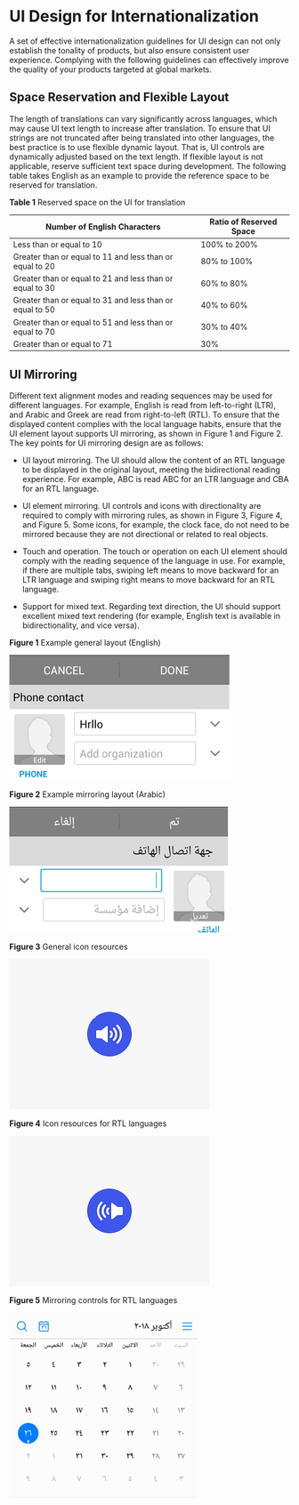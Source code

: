 # UI Design for Internationalization

A set of effective internationalization guidelines for UI design can not only establish the tonality of products, but also ensure consistent user experience. Complying with the following guidelines can effectively improve the quality of your products targeted at global markets.

## Space Reservation and Flexible Layout

The length of translations can vary significantly across languages, which may cause UI text length to increase after translation. To ensure that UI strings are not truncated after being translated into other languages, the best practice is to use flexible dynamic layout. That is, UI controls are dynamically adjusted based on the text length. If flexible layout is not applicable, reserve sufficient text space during development. The following table takes English as an example to provide the reference space to be reserved for translation.

**Table 1** Reserved space on the UI for translation

| Number of English Characters| Ratio of Reserved Space| 
| -------- | -------- |
| Less than or equal to 10| 100% to 200% | 
| Greater than or equal to 11 and less than or equal to 20| 80% to 100% | 
| Greater than or equal to 21 and less than or equal to 30| 60% to 80% | 
| Greater than or equal to 31 and less than or equal to 50| 40% to 60% | 
| Greater than or equal to 51 and less than or equal to 70| 30% to 40% | 
| Greater than or equal to 71| 30% | 

## UI Mirroring

Different text alignment modes and reading sequences may be used for different languages. For example, English is read from left-to-right (LTR), and Arabic and Greek are read from right-to-left (RTL). To ensure that the displayed content complies with the local language habits, ensure that the UI element layout supports UI mirroring, as shown in Figure 1 and Figure 2. The key points for UI mirroring design are as follows:

- UI layout mirroring. The UI should allow the content of an RTL language to be displayed in the original layout, meeting the bidirectional reading experience. For example, ABC is read ABC for an LTR language and CBA for an RTL language.

- UI element mirroring. UI controls and icons with directionality are required to comply with mirroring rules, as shown in Figure 3, Figure 4, and Figure 5. Some icons, for example, the clock face, do not need to be mirrored because they are not directional or related to real objects.

- Touch and operation. The touch or operation on each UI element should comply with the reading sequence of the language in use. For example, if there are multiple tabs, swiping left means to move backward for an LTR language and swiping right means to move backward for an RTL language.

- Support for mixed text. Regarding text direction, the UI should support excellent mixed text rendering (for example, English text is available in bidirectionality, and vice versa).

**Figure 1** Example general layout (English)

![image_0000001784343297](figures/image_0000001784343297.png)

**Figure 2** Example mirroring layout (Arabic)

![image_0000001784263053](figures/image_0000001784263053.png)

**Figure 3** General icon resources

![image_0000001737423164](figures/image_0000001737423164.png)

**Figure 4** Icon resources for RTL languages

![image_0000001737264020](figures/image_0000001737264020.png)

**Figure 5** Mirroring controls for RTL languages

![image_0000001784343305](figures/image_0000001784343305.png)

